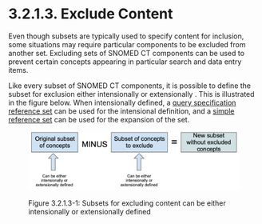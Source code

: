 # 3.2.1.3. Exclude Content

Even though subsets are typically used to specify content for inclusion, some situations may require particular components to be excluded from another set. Excluding sets of SNOMED CT components can be used to prevent certain concepts appearing in particular search and data entry items. 

Like every subset of SNOMED CT components, it is possible to define the subset for exclusion either intensionally or extensionally . This is illustrated in the figure below. When intensionally defined, a [query specification reference set](5.2.-Query-Specification-Reference-Set_35985685.html) can be used for the intensional definition, and a [simple reference set](5.1-Simple-Reference-Set_35985677.html) can be used for the expansion of the set. 

<figure><img src="../../../images/35986282.png" alt="" title=""><figcaption><p>Figure 3.2.1.3-1: Subsets for excluding content can be either intensionally or extensionally defined</p></figcaption></figure>

